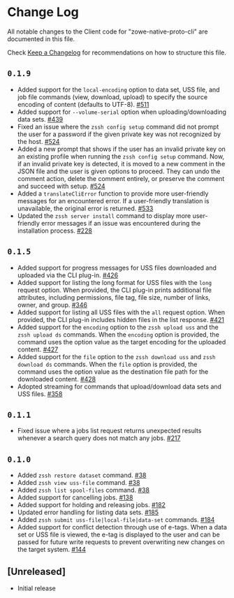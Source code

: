 # Change Log

All notable changes to the Client code for "zowe-native-proto-cli" are documented in this file.

Check [Keep a Changelog](http://keepachangelog.com/) for recommendations on how to structure this file.

## `0.1.9`

- Added support for the `local-encoding` option to data set, USS file, and job file commands (view, download, upload) to specify the source encoding of content (defaults to UTF-8). [#511](https://github.com/zowe/zowe-native-proto/issues/511)
- Added support for `--volume-serial` option when uploading/downloading data sets. [#439](https://github.com/zowe/zowe-native-proto/issues/439)
- Fixed an issue where the `zssh config setup` command did not prompt the user for a password if the given private key was not recognized by the host. [#524](https://github.com/zowe/zowe-native-proto/issues/524)
- Added a new prompt that shows if the user has an invalid private key on an existing profile when running the `zssh config setup` command. Now, if an invalid private key is detected, it is moved to a new comment in the JSON file and the user is given options to proceed. They can undo the comment action, delete the comment entirely, or preserve the comment and succeed with setup. [#524](https://github.com/zowe/zowe-native-proto/issues/524)
- Added a `translateCliError` function to provide more user-friendly messages for an encountered error. If a user-friendly translation is unavailable, the original error is returned. [#533](https://github.com/zowe/zowe-native-proto/pull/533)
- Updated the `zssh server install` command to display more user-friendly error messages if an issue was encountered during the installation process. [#228](https://github.com/zowe/zowe-native-proto/issues/228)

## `0.1.5`

- Added support for progress messages for USS files downloaded and uploaded via the CLI plug-in. [#426](https://github.com/zowe/zowe-native-proto/pull/426)
- Added support for listing the long format for USS files with the `long` request option. When provided, the CLI plug-in prints additional file attributes, including permissions, file tag, file size, number of links, owner, and group. [#346](https://github.com/zowe/zowe-native-proto/issues/346)
- Added support for listing all USS files with the `all` request option. When provided, the CLI plug-in includes hidden files in the list response. [#421](https://github.com/zowe/zowe-native-proto/pull/421)
- Added support for the `encoding` option to the `zssh upload uss` and the `zssh upload ds` commands. When the `encoding` option is provided, the command uses the option value as the target encoding for the uploaded content. [#427](https://github.com/zowe/zowe-native-proto/issues/427)
- Added support for the `file` option to the `zssh download uss` and `zssh download ds` commands. When the `file` option is provided, the command uses the option value as the destination file path for the downloaded content. [#428](https://github.com/zowe/zowe-native-proto/issues/428)
- Adopted streaming for commands that upload/download data sets and USS files. [#358](https://github.com/zowe/zowe-native-proto/pull/358)

## `0.1.1`

- Fixed issue where a jobs list request returns unexpected results whenever a search query does not match any jobs. [#217](https://github.com/zowe/zowe-native-proto/pull/217)

## `0.1.0`

- Added `zssh restore dataset` command. [#38](https://github.com/zowe/zowe-native-proto/pull/38)
- Added `zssh view uss-file` command. [#38](https://github.com/zowe/zowe-native-proto/pull/38)
- Added `zssh list spool-files` command. [#38](https://github.com/zowe/zowe-native-proto/pull/38)
- Added support for cancelling jobs. [#138](https://github.com/zowe/zowe-native-proto/pull/138)
- Added support for holding and releasing jobs. [#182](https://github.com/zowe/zowe-native-proto/pull/182)
- Updated error handling for listing data sets. [#185](https://github.com/zowe/zowe-native-proto/pull/185)
- Added `zssh submit uss-file|local-file|data-set` commands. [#184](https://github.com/zowe/zowe-native-proto/pull/184)
- Added support for conflict detection through use of e-tags. When a data set or USS file is viewed, the e-tag is displayed to the user and can be passed for future write requests to prevent overwriting new changes on the target system. [#144](https://github.com/zowe/zowe-native-proto/issues/144)

## [Unreleased]

- Initial release
